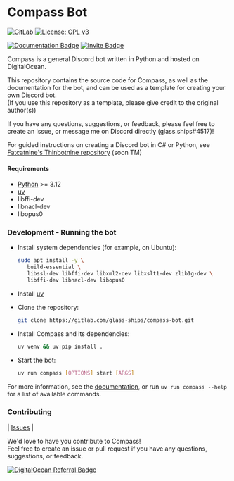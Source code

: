 # Compass Bot

[![GitLab](https://gitlab.com/glass-ships/compass-bot/badges/main/pipeline.svg)](https://gitlab.com/glass-ships/compass-bot/-/pipelines)
[![License: GPL v3](https://img.shields.io/badge/License-GPLv3-blue.svg)](https://gitlab.com/glass-ships/compass-bot/-/raw/main/LICENSE)

[![Documentation Badge](https://img.shields.io/badge/Documentation-8A2BE2)](https://glass-ships.gitlab.io/compass-bot)
[![Invite Badge](https://img.shields.io/badge/Invite%20Compass-8A2BE2)](https://discord.com/oauth2/authorize?client_id=932737557836468297&scope=bot&permissions=8&scope=applications.commands%20bot)

Compass is a general Discord bot written in Python and hosted on DigitalOcean.

This repository contains the source code for Compass, as well as the documentation for the bot,
and can be used as a template for creating your own Discord bot.  
(If you use this repository as a template, please give credit to the original author(s))

If you have any questions, suggestions, or feedback, please feel free to create an issue, or message me on Discord directly (glass.ships#4517)!

For guided instructions on creating a Discord bot in C# or Python, see [Fatcatnine's Thinbotnine repository](https://gitlab.com/fatcatnine/thinbotnine) (soon TM)

#### Requirements

- [Python](https://python.org) >= 3.12
- [uv](https://astral.sh/uv)
- libffi-dev
- libnacl-dev
- libopus0

### Development - Running the bot

- Install system dependencies (for example, on Ubuntu):
   ```bash
   sudo apt install -y \
      build-essential \
      libssl-dev libffi-dev libxml2-dev libxslt1-dev zlib1g-dev \  
      libffi-dev libnacl-dev libopus0
   ```

- Install [uv](https://astral.sh/uv)

- Clone the repository:  
   ```bash
   git clone https://gitlab.com/glass-ships/compass-bot.git
   ```

- Install Compass and its dependencies:  
   ```bash
   uv venv && uv pip install .
   ```

- Start the bot:
   ```bash
   uv run compass [OPTIONS] start [ARGS]
   ```

For more information, see the [documentation](https://glass-ships.gitlab.io/compass-bot),
or run `uv run compass --help` for a list of available commands.

### Contributing

| [Issues](https://gitlab.com/glass-ships/compass-bot/-/issues/) |

We'd love to have you contribute to Compass!  
Feel free to create an issue or pull request if you have any questions, suggestions, or feedback.

[![DigitalOcean Referral Badge](https://web-platforms.sfo2.cdn.digitaloceanspaces.com/WWW/Badge%201.svg)](https://www.digitalocean.com/?refcode=2c48df5114ee&utm_campaign=Referral_Invite&utm_medium=Referral_Program&utm_source=badge)
